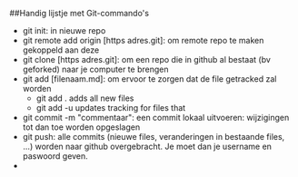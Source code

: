 ##Handig lijstje met Git-commando's

* git init: in nieuwe repo
* git remote add origin [https adres.git]: om remote repo te maken gekoppeld aan deze
* git clone [https adres.git]: om een repo die in github al bestaat (bv geforked) naar je computer te brengen
* git add [filenaam.md]: om ervoor te zorgen dat de file getracked zal worden
  - git add . adds all new files
  - git add -u updates tracking for files that 
* git commit -m "commentaar": een commit lokaal uitvoeren: wijzigingen tot dan toe worden opgeslagen
* git push: alle commits (nieuwe files, veranderingen in bestaande files, ...) worden naar github overgebracht. Je moet dan je username en paswoord geven. 
* 
